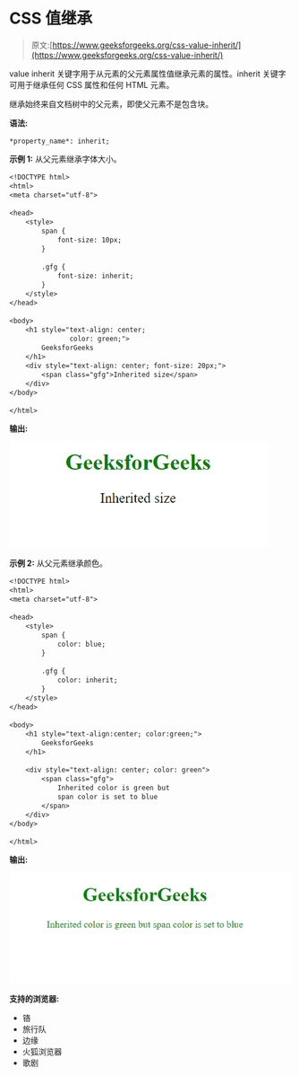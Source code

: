 # CSS 值继承

> 原文:[https://www.geeksforgeeks.org/css-value-inherit/](https://www.geeksforgeeks.org/css-value-inherit/)

value inherit 关键字用于从元素的父元素属性值继承元素的属性。inherit 关键字可用于继承任何 CSS 属性和任何 HTML 元素。

继承始终来自文档树中的父元素，即使父元素不是包含块。

**语法:**

```
*property_name*: inherit;
```

**示例 1:** 从父元素继承字体大小。

```
<!DOCTYPE html>
<html>
<meta charset="utf-8">

<head>
    <style>
        span {
            font-size: 10px;
        }

        .gfg {
            font-size: inherit;
        }
    </style>
</head>

<body>
    <h1 style="text-align: center;
               color: green;">
        GeeksforGeeks
    </h1>
    <div style="text-align: center; font-size: 20px;">
        <span class="gfg">Inherited size</span>
    </div>
</body>

</html>
```

**输出:**

![](img/6ca11e78bfde438e6220298a6c612367.png)

**示例 2:** 从父元素继承颜色。

```
<!DOCTYPE html>
<html>
<meta charset="utf-8">

<head>
    <style>
        span {
            color: blue;
        }

        .gfg {
            color: inherit;
        }
    </style>
</head>

<body>
    <h1 style="text-align:center; color:green;">
        GeeksforGeeks
    </h1>

    <div style="text-align: center; color: green">
        <span class="gfg">
            Inherited color is green but 
            span color is set to blue
        </span>
    </div>
</body>

</html>
```

**输出:**

![](img/b3037308ff8449c652cb29974187fde6.png)

**支持的浏览器:**

*   铬
*   旅行队
*   边缘
*   火狐浏览器
*   歌剧